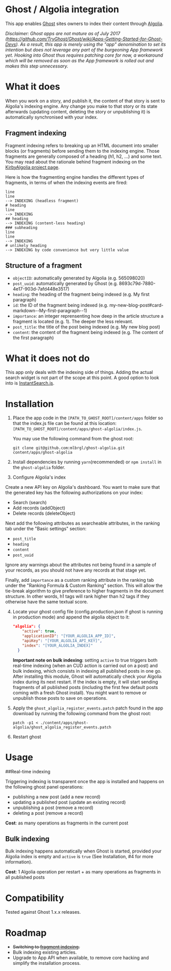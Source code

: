 # Ghost / Algolia integration

This app enables [Ghost](https://ghost.org) sites owners to index their content through [Algolia](https://www.algolia.com).

*Disclaimer: Ghost apps are not mature as of July 2017 (https://github.com/TryGhost/Ghost/wiki/Apps-Getting-Started-for-Ghost-Devs). As a result, this app is merely using the "app" denomination to set its intention but does not leverage any part of the burgeoning App framework yet. Hooking into Ghost thus requires patching core for now, a workaround which will be removed as soon as the App framework is rolled out and makes this step unnecessary.*

# What it does

When you work on a story, and publish it, the content of that story is sent to Algolia's indexing engine. Any change you make to that story or its state afterwards (updating content, deleting the story or unpublishing it) is automatically synchronised with your index.

## Fragment indexing

Fragment indexing refers to breaking up an HTML document into smaller blocks (or fragments) before sending them to the indexing engine. Those fragments are generally composed of a heading (h1, h2, ...) and some text. You may read about the rationale behind fragment indexing on the [KirbyAlgolia project page](https://github.com/mlbrgl/kirby-algolia#kirby--algolia-integration).

Here is how the fragmenting engine handles the different types of fragments, in terms of when the indexing events are fired:

```
line
line
--> INDEXING (headless fragment)
# heading
line
--> INDEXING
## heading
--> INDEXING (content-less heading)
### subheading
line
line
--> INDEXING
# unlikely heading
--> INDEXING by code convenience but very little value
```

## Structure of a fragment

- `objectID`: automatically generated by Algolia (e.g. 565098020)
- `post_uuid`: automatically generated by Ghost (e.g. 8693c79d-7880-4e17-903d-7afd448e3517)
- `heading`: the heading of the fragment being indexed (e.g. My first paragraph)
- `id`: the ID of the fragment being indexed (e.g. my-new-blog-post#card-markdown--My-first-paragraph--1)
- `importance`: an integer reprensenting how deep in the article structure a fragment is located (e.g. 1). The deeper the less relevant.
- `post_title`: the title of the post being indexed (e.g. My new blog post)
- `content`: the content of the fragment being indexed (e.g. The content of the first paragraph)

# What it does not do

This app only deals with the indexing side of things. Adding the actual search widget is not part of the scope at this point. A good option to look into is [InstantSearch.js](https://community.algolia.com/instantsearch.js/v2/).

# Installation

1. Place the app code in the `[PATH_TO_GHOST_ROOT]/content/apps` folder so that the index.js file can be found at this location: `[PATH_TO_GHOST_ROOT]/content/apps/ghost-algolia/index.js`.

   You may use the following command from the ghost root:

   ```shell
   git clone git@github.com:mlbrgl/ghost-algolia.git content/apps/ghost-algolia
   ```

2. Install dependencies by running `yarn`(recommended) or `npm install` in the `ghost-algolia` folder.

3. Configure Algolia's index

Create a new API key on Algolia's dashboard. You want to make sure that the generated key has the following authorizations on your index:
- Search (search)
- Add records (addObject)
- Delete records (deleteObject)

Next add the following attributes as searcheable attributes, in the ranking tab under the "Basic settings" section:
- `post_title`
- `heading`
- `content`
- `post_uuid`

Ignore any warnings about the attributes not being found in a sample of your records, as you should not have any records at that stage yet.

Finally, add `importance` as a custom ranking attribute in the ranking tab under the "Ranking Formula & Custom Ranking" section. This will allow the tie-break algorithm to give preference to higher fragments in the document structure. In other words, h1 tags will rank higher than h2 tags if they otherwise have the same textual score.

4. Locate your ghost config file (config.production.json if ghost is running in production mode) and append the algolia object to it:

   ```json
   "algolia": {
       "active": true,
       "applicationID": "[YOUR_ALGOLIA_APP_ID]",
       "apiKey": "[YOUR_ALGOLIA_API_KEY]",
       "index": "[YOUR_ALGOLIA_INDEX]"
     }
   ```
   **Important note on bulk indexing**: setting `active` to true triggers both real-time indexing (when an CUD action is carried out on a post) and bulk indexing, which consists in indexing all published posts in one go. After installing this module, Ghost will automatically check your Algolia index during its next restart. If the index is empty, it will start sending fragments of all published posts (including the first few default posts coming with a fresh Ghost install). You might want to remove or unpublish those posts to save on operations.

5. Apply the `ghost_algolia_register_events.patch` patch found in the app download by running the following command from the ghost root:

   ```shell
   patch -p1 < ./content/apps/ghost-algolia/ghost_algolia_register_events.patch
   ```

6. Restart ghost


# Usage

##Real-time indexing

Triggering indexing is transparent once the app is installed and happens on the following ghost panel operations:

- publishing a new post (add a new record)
- updating a published post (update an existing record)
- unpublishing a post (remove a record)
- deleting a post (remove a record)

**Cost**: as many operations as fragments in the current post

## Bulk indexing

Bulk indexing happens automatically when Ghost is started, provided your Algolia index is empty and `active` is `true`  (See Installation, #4 for more information).

**Cost**: 1 Algolia operation per restart + as many operations as fragments in all published posts

# Compatibility

Tested against Ghost 1.x.x releases.

# Roadmap

- ~~Switching to [fragment indexing](https://github.com/mlbrgl/kirby-algolia#principle).~~
- Bulk indexing existing articles.
- Upgrade to App API when available, to remove core hacking and simplify the installation process.

